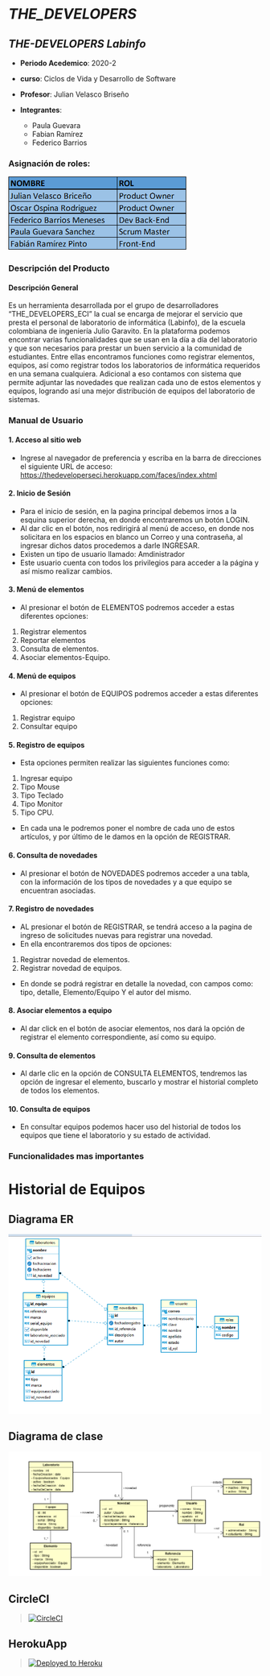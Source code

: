 # ***THE_DEVELOPERS***
## ***THE-DEVELOPERS Labinfo***

  - **Periodo Acedemico**: 2020-2
  - **curso**: Ciclos de Vida y Desarrollo de Software
  - **Profesor**: Julian Velasco Briseño
  
  
- **Integrantes**:
  - Paula Guevara
  - Fabian Ramírez
  - Federico Barrios

### Asignación de roles:
![texto cualquiera por si no carga la imagen](https://github.com/The-Developers-Eci/2020-2-PROYCVDS-THE_DEVELOPERS_ECI/blob/main/Imagenes/roles%20proy%20labinfo.png)
 
 ### Descripción del Producto
  #### Descripción General
  
Es un herramienta desarrollada por el grupo de desarrolladores “THE_DEVELOPERS_ECI” la cual se encarga de mejorar el servicio que presta el personal de laboratorio de informática (Labinfo), de la escuela colombiana de ingeniería Julio Garavito. En la plataforma podemos encontrar varias funcionalidades que se usan en la día a día del laboratorio y que son necesarios para prestar un buen servicio a la comunidad de estudiantes. Entre ellas encontramos funciones como registrar elementos, equipos, así como registrar todos los laboratorios de informática requeridos en una semana cualquiera. Adicional a eso contamos con sistema que permite adjuntar las novedades que realizan cada uno de estos elementos y equipos, logrando así una mejor distribución de equipos del laboratorio de sistemas.
    
  ### Manual de Usuario
  #### 1. **Acceso al sitio web**
  - Ingrese al navegador de preferencia y escriba en la barra de direcciones el siguiente URL de acceso:
      https://thedeveloperseci.herokuapp.com/faces/index.xhtml
  
  #### 2.	**Inicio de Sesión**
  - Para el inicio de sesión, en la pagina principal debemos irnos a la esquina superior derecha, en donde encontraremos un botón LOGIN. 
  - Al dar clic en el botón, nos redirigirá al menú de acceso, en donde nos solicitara en los espacios en blanco un Correo y una contraseña,     al ingresar dichos datos procedemos a darle INGRESAR.
  - Existen un tipo de usuario llamado: Amdinistrador
  - Este usuario cuenta con todos los privilegios para acceder a la página y así mismo realizar cambios.
  
  #### 3. **Menú de elementos**
  - Al presionar el botón de ELEMENTOS podremos acceder a estas diferentes opciones:
  1. Registrar elementos
  2. Reportar elementos
  3. Consulta de elementos.
  4. Asociar elementos-Equipo.

  #### 4. **Menú de equipos**
  
  - Al presionar el botón de EQUIPOS podremos acceder a estas diferentes opciones:
  1. Registrar equipo
  2. Consultar equipo
  
  #### 5. **Registro de equipos**
  
  - Esta opciones permiten realizar las siguientes funciones como:
  
  1. Ingresar equipo
  2. Tipo Mouse
  3. Tipo Teclado
  4. Tipo Monitor
  5. Tipo CPU.
  
  - En cada una le podremos poner el nombre de cada uno de estos artículos, y por último de le damos en la opción de REGISTRAR.
  
  #### 6. **Consulta de novedades**
  
  - Al presionar el botón de NOVEDADES podremos acceder a una tabla, con la información de los tipos de novedades y a que equipo se encuentran asociadas.
  
  #### 7. **Registro de novedades**
  
  - AL presionar el botón de REGISTRAR, se tendrá acceso a la pagina de ingreso de solicitudes nuevas para registrar una novedad.
  - En ella encontraremos dos tipos de opciones:
  
  1. Registrar novedad de elementos.
  2. Registrar novedad de equipos.
  
  - En donde se podrá registrar en detalle la novedad, con campos como: tipo, detalle, Elemento/Equipo Y el autor del mismo.
  
  #### 8. **Asociar elementos a equipo**
  
  - Al dar click en el botón de asociar elementos, nos dará la opción de registrar el elemento correspondiente, así como su equipo.
  
  #### 9. **Consulta de elementos**
  
  - Al darle clic en la opción de CONSULTA ELEMENTOS, tendremos las opción de ingresar el elemento, buscarlo y mostrar el historial completo de todos los elementos.
  
  #### 10. **Consulta de equipos**
  
  - En consultar equipos podemos hacer uso del historial de todos los equipos que tiene el laboratorio y su estado de actividad. 
  
  
  
  
  ### Funcionalidades mas importantes
 
# Historial de Equipos
## Diagrama ER
![texto cualquiera por si no carga la imagen](https://github.com/The-Developers-Eci/2020-2-PROYCVDS-THE_DEVELOPERS_ECI/blob/main/Imagenes/Captura%20de%20pantalla%202020-11-13%20214917.png)
## Diagrama de clase
![texto cualquiera por si no carga la imagen](https://github.com/The-Developers-Eci/2020-2-PROYCVDS-THE_DEVELOPERS_ECI/blob/main/Imagenes/Digrama%20de%20clase%20Historial%20De%20Equipos.png)
## CircleCI
>[![CircleCI](https://circleci.com/gh/The-Developers-Eci/2020-2-PROYCVDS-THE_DEVELOPERS_ECI.svg?style=svg)](https://app.circleci.com/pipelines/github/The-Developers-Eci/2020-2-PROYCVDS-THE_DEVELOPERS_ECI)

## HerokuApp
>[![Deployed to Heroku](https://www.herokucdn.com/deploy/button.png)](https://thedeveloperseci.herokuapp.com/)
